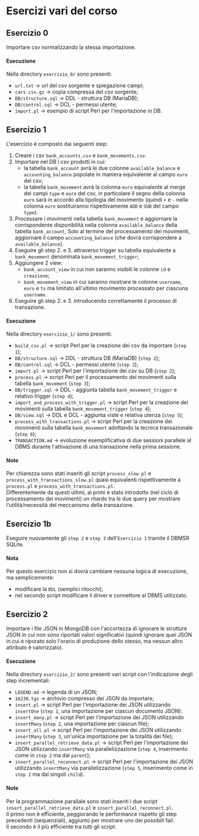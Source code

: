 # Esercizi vari del corso

## Esercizio 0

Importare csv normalizzando la stessa importazione.

#### Esecuzione

Nella directory `esercizio_0/` sono presenti:

- `url.txt` -> url del csv sorgente e spiegazione campi;
- `cars.csv.gz` -> copia compressa del csv sorgente;
- `DB/structure.sql` -> DDL - struttura DB (MariaDB);
- `DB/control.sql` -> DCL - permessi utente;
- `import.pl` -> esempio di script Perl per l'importazione in DB.

## Esercizio 1

L'esercizio è composto dai seguenti step:

1. Creare i csv `bank_accounts.csv` e `bank_movements.csv`.
2. Importare nel DB i csv prodotti in cui:
    - la tabella `bank_account` avrà le due colonne `available_balance` e `accounting_balance` popolate in maniera equivalente al campo `euro` del csv;
    - la tabella `bank_movement` avrà la colonna `euro` equivalente al merge dei campi `type` e `euro` del csv, in particolare il segno della colonna `euro` sarà in accordo alla tipologia del movimento (quindi `+` e `-` nella colonna `euro` sostituiranno rispettivamente `ADD` e `SUB` del campo `type`).
3. Processare i movimenti nella tabella `bank_movement` e aggiornare la corrispondente disponibilità nella colonna `available_balance` della tabella `bank_account`, Solo al termine del processamento dei movimenti, aggiornare il campo `accounting_balance` (che dovrà corrispondere a `available_balance`).
4. Eseguire gli step 2. e 3. attraverso trigger su tabella equivalente a `bank_movement` denominata `bank_movement_trigger`;
5. Aggiungere 2 view:
    - `bank_account_view` in cui non saranno visibili le colonne `id` e `creazione`;
    - `bank_movement_view` in cui saranno mostrare le colonne `username`, `euro` e `ts` ma limitato all'ultimo movimento processato per ciascuna `username`.
6. Eseguire gli step 2. e 3. introducendo correttamente il processo di transazione.

#### Esecuzione

Nella directory `esercizio_1/` sono presenti:

- `build_csv.pl` -> script Perl per la creazione dei csv da importare (`step 1`);
- `DB/structure.sql` -> DDL - struttura DB (MariaDB) (`step 2`);
- `DB/control.sql` -> DCL - permessi utente (`step 2`);
- `import.pl` -> script Perl per l'importazione dei csv su DB (`step 2`);
- `process.pl` -> script Perl per il processamento dei movimenti sulla tabella `bank_movement` (`step 3`);
- `DB/trigger.sql` -> DDL - aggiunta tabella `bank_movement_trigger` e relativo trigger (`step 4`);
- `import_and_process_with_trigger.pl` -> script Perl per la creazione dei movimenti sulla tabella `bank_movement_trigger` (`step 4`);
- `DB/view.sql` -> DDL e DCL - aggiunta viste e relativa utenza (`step 5`);
- `process_with_transactions.pl` -> script Perl per la creazione dei movimenti sulla tabella `bank_movement` adottando la tecnica transazionale (`step 6`);
- `TRANSACTION.md` -> evoluzione esemplificativa di due sessioni parallele al DBMS durante l'attivazione di una transazione nella prima sessione. 

#### Note

Per chiarezza sono stati inseriti gli script `process_slow.pl` e `process_with_transactions_slow.pl` quasi equivalenti rispettivamente a `process.pl` e `process_with_transactions.pl`.\
Differentemente da questi ultimi, ai primi è stato introdotto (nel ciclo di processamento dei movimenti) un ritardo tra le due query per mostrare l'utilità/necessità del meccanismo della transazione.

## Esercizio 1b

Eseguire nuovamente gli `step 2` e `step 3` dell'`Esercizio 1` tramite il DBMSR SQLite.

#### Nota

Per questo esercizio non si dovrà cambiare nessuna logica di esecuzione, ma semplicemente:
- modificare la `DDL` (semplici ritocchi);
- nel secondo script modificare il driver e connettore al DBMS utilizzato.


## Esercizio 2

Importare i file JSON in MongoDB con l'accortezza di ignorare le strutture JSON in cui non sono riportati valori significativi (quindi ignorare quei JSON in cui è riporato solo l'orario di produzione dello stesso, ma nessun altro attributo è valorizzato).

#### Esecuzione

Nella directory `esercizio_2/` sono presenti vari script con l'indicazione degli step incrementali:

- `LEGEND.md` -> legenda di un JSON;
- `16230.tgz` -> archivio compresso dei JSON da importare;
- `insert.pl` -> script Perl per l'importazione dei JSON utilizzando `insertOne` (`step 1`, una importazione per ciascun documento JSON);
- `insert_many.pl` -> script Perl per l'importazione dei JSON utilizzando `insertMany` (`step 2`, una importazione per ciascun file);
- `insert_all.pl` -> script Perl per l'importazione dei JSON utilizzando `insertMany` (`step 3`, un'unica importazione per la totalità dei file);
- `insert_parallel_retrieve_data.pl` -> script Perl per l'importazione dei JSON utilizzando `insertMany` via parallelizzazione (`step 4`, inserimento come in `step 2` ma dal `parent`);
- `insert_parallel_reconnect.pl` -> script Perl per l'importazione dei JSON utilizzando `insertMany` via parallelizzazione (`step 5`, inserimento come in `step 2` ma dai singoli `child`).

#### Note

Per la programmazione parallale sono stati inseriti i due script `insert_parallel_retrieve_data.pl` e `insert_parallel_reconnect.pl`.\
Il primo non è efficiente, peggiorando le performance rispetto gli step precedenti (sequenziali), aggiunto per mostrare uno dei possibili fail.\
Il secondo è il più efficiente tra tutti gli script.

